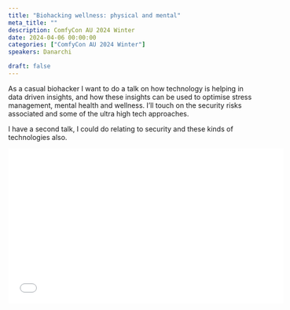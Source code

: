 ```yaml
---
title: "Biohacking wellness: physical and mental"
meta_title: ""
description: ComfyCon AU 2024 Winter
date: 2024-04-06 00:00:00
categories: ["ComfyCon AU 2024 Winter"]
speakers: Danarchi

draft: false
---
```

As a casual biohacker I want to do a talk on how technology is helping in data driven insights, and how these insights can be used to optimise stress management, mental health and wellness. I’ll touch on the security risks associated and some of the ultra high tech approaches. 

I have a second talk, I could do relating to security and these kinds of technologies also.

<iframe width="560" height="315" src="None" title="YouTube video player" frameborder="0" allow="accelerometer; autoplay; clipboard-write; encrypted-media; gyroscope; picture-in-picture; web-share" allowfullscreen></iframe>